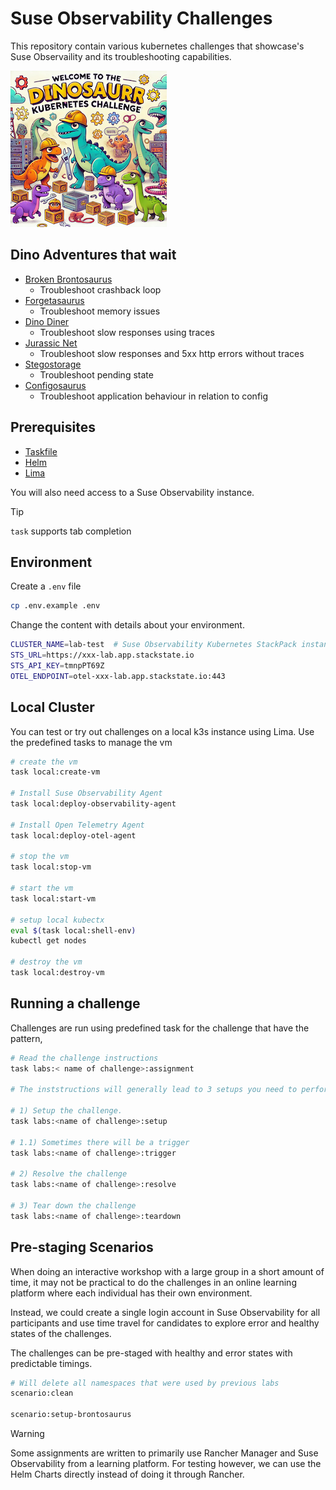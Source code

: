 # Suse Observability Challenges

This repository contain various kubernetes challenges that showcase's Suse Observaility and its troubleshooting capabilities.

![dinochallenges](./dinochallenges.png)

## Dino Adventures that wait

- [Broken Brontosaurus](./labs/broken-brontosaurus/assignment.md)
    - Troubleshoot crashback loop
- [Forgetasaurus](./labs/forgetasaurus/assignment.md)
    - Troubleshoot memory issues
- [Dino Diner](./labs/dino-diner/assignment.md)
    - Troubleshoot slow responses using traces
- [Jurassic Net](./labs/jurassic-net/assignment.md)
    - Troubleshoot slow responses and 5xx http errors without traces
- [Stegostorage](./labs/stegostorage/assignment.md)
    - Troubleshoot pending state
- [Configosaurus](./labs/configosaurus/assignment.md)
    - Troubleshoot application behaviour in relation to config


## Prerequisites

- [Taskfile](https://taskfile.dev/installation/)
- [Helm](https://helm.sh/docs/intro/install/)
- [Lima](https://lima-vm.io/docs/installation/)

You will also need access to a Suse Observability instance.

> [!TIP]
> `task` supports tab completion

## Environment 

Create a `.env` file 

```bash
cp .env.example .env
```

Change the content with details about your environment.

```bash
CLUSTER_NAME=lab-test  # Suse Observability Kubernetes StackPack instance name
STS_URL=https://xxx-lab.app.stackstate.io
STS_API_KEY=tmnpPT69Z
OTEL_ENDPOINT=otel-xxx-lab.app.stackstate.io:443
```

## Local Cluster

You can test or try out challenges on a local k3s instance using Lima. 
Use the predefined tasks to manage the vm

```bash
# create the vm
task local:create-vm

# Install Suse Observability Agent
task local:deploy-observability-agent

# Install Open Telemetry Agent
task local:deploy-otel-agent

# stop the vm
task local:stop-vm

# start the vm
task local:start-vm

# setup local kubectx 
eval $(task local:shell-env)
kubectl get nodes

# destroy the vm
task local:destroy-vm

```

## Running a challenge

Challenges are run using predefined task for the challenge that have the pattern,

```bash
# Read the challenge instructions
task labs:< name of challenge>:assignment

# The inststructions will generally lead to 3 setups you need to perform in environment

# 1) Setup the challenge.
task labs:<name of challenge>:setup 

# 1.1) Sometimes there will be a trigger 
task labs:<name of challenge>:trigger

# 2) Resolve the challenge
task labs:<name of challenge>:resolve

# 3) Tear down the challenge
task labs:<name of challenge>:teardown

```

## Pre-staging Scenarios

When doing an interactive workshop with a large group in a short amount of time, it may not be practical to do the challenges
in an online learning platform where each individual has their own environment.

Instead, we could create a single login account in Suse Observability for all participants and use time travel for candidates 
to explore error and healthy states of the challenges.

The challenges can be pre-staged with healthy and error states with predictable timings.

```bash
# Will delete all namespaces that were used by previous labs
scenario:clean

scenario:setup-brontosaurus


```


> [!WARNING]
> Some assignments are written to primarily use Rancher Manager and Suse Observability from a learning platform. For testing however, we can
> use the Helm Charts directly instead of doing it through Rancher. 
